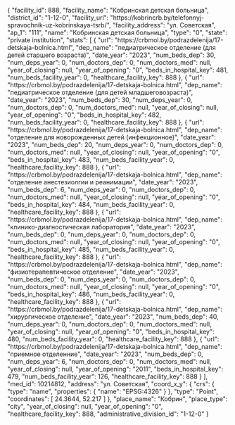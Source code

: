 {
    "facility_id": 888,
    "facility_name": "Кобринская детская больница",
    "district_id": "1-12-0",
    "facility_url": "https:\/\/kobrincrb.by\/telefonnyj-spravochnik-uz-kobrinskaya-tsrb\/",
    "facility_address": "ул. Советская",
    "ap_1": "111",
    "name": "Кобринская детская больница",
    "type": "0",
    "state": "private institution",
    "stats": [
        {
            "url": "https:\/\/crbmol.by\/podrazdelenija\/17-detskaja-bolnica.html",
            "dep_name": "педиатрическое отделение (для детей старшего возраста)",
            "date_year": "2023",
            "num_beds_dep": 30,
            "num_deps_year": 0,
            "num_doctors_dep": 0,
            "num_doctors_med": null,
            "year_of_closing": null,
            "year_of_opening": "0",
            "beds_in_hospital_key": 481,
            "num_beds_facility_year": 0,
            "healthcare_facility_key": 888
        },
        {
            "url": "https:\/\/crbmol.by\/podrazdelenija\/17-detskaja-bolnica.html",
            "dep_name": "педиатрическое отделение (для детей младшеговозраста)",
            "date_year": "2023",
            "num_beds_dep": 30,
            "num_deps_year": 0,
            "num_doctors_dep": 0,
            "num_doctors_med": null,
            "year_of_closing": null,
            "year_of_opening": "0",
            "beds_in_hospital_key": 482,
            "num_beds_facility_year": 0,
            "healthcare_facility_key": 888
        },
        {
            "url": "https:\/\/crbmol.by\/podrazdelenija\/17-detskaja-bolnica.html",
            "dep_name": "отделение для новорожденных детей (инфекционное)",
            "date_year": "2023",
            "num_beds_dep": 20,
            "num_deps_year": 0,
            "num_doctors_dep": 0,
            "num_doctors_med": null,
            "year_of_closing": null,
            "year_of_opening": "0",
            "beds_in_hospital_key": 483,
            "num_beds_facility_year": 0,
            "healthcare_facility_key": 888
        },
        {
            "url": "https:\/\/crbmol.by\/podrazdelenija\/17-detskaja-bolnica.html",
            "dep_name": "отделение анестезиолгии и реанимации",
            "date_year": "2023",
            "num_beds_dep": 6,
            "num_deps_year": 0,
            "num_doctors_dep": 0,
            "num_doctors_med": null,
            "year_of_closing": null,
            "year_of_opening": "0",
            "beds_in_hospital_key": 484,
            "num_beds_facility_year": 0,
            "healthcare_facility_key": 888
        },
        {
            "url": "https:\/\/crbmol.by\/podrazdelenija\/17-detskaja-bolnica.html",
            "dep_name": "клинико-диагностическая лаборатория",
            "date_year": "2023",
            "num_beds_dep": 0,
            "num_deps_year": 0,
            "num_doctors_dep": 0,
            "num_doctors_med": null,
            "year_of_closing": null,
            "year_of_opening": "0",
            "beds_in_hospital_key": 485,
            "num_beds_facility_year": 0,
            "healthcare_facility_key": 888
        },
        {
            "url": "https:\/\/crbmol.by\/podrazdelenija\/17-detskaja-bolnica.html",
            "dep_name": "физиотерапевтическое отделение",
            "date_year": "2023",
            "num_beds_dep": 0,
            "num_deps_year": 0,
            "num_doctors_dep": 0,
            "num_doctors_med": null,
            "year_of_closing": null,
            "year_of_opening": "0",
            "beds_in_hospital_key": 486,
            "num_beds_facility_year": 0,
            "healthcare_facility_key": 888
        },
        {
            "url": "https:\/\/crbmol.by\/podrazdelenija\/17-detskaja-bolnica.html",
            "dep_name": "хирургическое отделение",
            "date_year": "2023",
            "num_beds_dep": 40,
            "num_deps_year": 0,
            "num_doctors_dep": 0,
            "num_doctors_med": null,
            "year_of_closing": null,
            "year_of_opening": "0",
            "beds_in_hospital_key": 480,
            "num_beds_facility_year": 0,
            "healthcare_facility_key": 888
        },
        {
            "url": "https:\/\/crbmol.by\/podrazdelenija\/17-detskaja-bolnica.html",
            "dep_name": "приемное отделенние",
            "date_year": "2023",
            "num_beds_dep": 0,
            "num_deps_year": 6,
            "num_doctors_dep": 0,
            "num_doctors_med": null,
            "year_of_closing": null,
            "year_of_opening": "2011",
            "beds_in_hospital_key": 479,
            "num_beds_facility_year": 126,
            "healthcare_facility_key": 888
        }
    ],
    "med_id": 10214812,
    "address": "ул. Советская",
    "coord_x_y": {
        "crs": {
            "type": "name",
            "properties": {
                "name": "EPSG:4326"
            }
        },
        "type": "Point",
        "coordinates": [
            24.3644,
            52.217
        ]
    },
    "place_name": "Кобрин",
    "place_type": "city",
    "year_of_closing": null,
    "year_of_opening": "0",
    "healthcare_facility_key": 888,
    "administrative_division_id": "1-12-0"
}